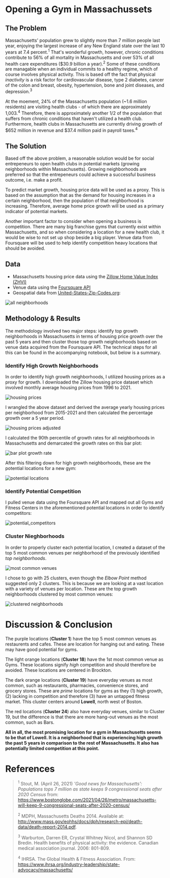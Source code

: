 # Opening a Gym in Massachussets

## The Problem
Massachusetts' population grew to slightly more than 7 million people last year, enjoying the largest increase of any New England state over the last 10 years at 7.4 percent.<sup>1</sup> That's wonderful growth, however, chronic conditions contribute to 56% of all mortality in Massachusetts and over 53% of all health care expenditures ($30.9 billion a year).<sup>2</sup> Some of these conditions are managable when an individual commits to a healthy regime, which of course involves physical activity. This is based off the fact that physical _inactivity_ is a risk factor for cardiovascular disease, type 2 diabetes, cancer of the colon and breast, obesity, hypertension, bone and joint diseases, and depression.<sup>3</sup>

At the moement, 24% of the Massachusetts population (~1.6 million residents) are visiting health clubs - of which there are approximately 1,003.<sup>4</sup> Therefore, there is approximately another 1/2 of the population that suffers from chronic conditions that haven't utilized a health club. Furthermore, health clubs in Massachusetts are currently driving growth of $652 million in revenue and $37.4 million paid in payroll taxes.<sup>4</sup>

## The Solution
Based off the above problem, a reasonable solution would be for social entrepeneurs to open health clubs in potential markets (growing neighborhoods within Massachusetts). Growing neighborhoods are preferred so that the entrepeneurs could achieve a successful business outcome, i.e. make a profit.

To predict market growth, housing price data will be used as a proxy. This is based on the assumption that as the demand for housing increases in a certain neighborhood, then the population of that neighborhood is increasing. Therefore, average home price growth will be used as a primary indicator of potential markets.

Another important factor to consider when opening a business is competition. There are many big franchise gyms that currently exist within Massachusetts, and so when considering a location for a new health club, it would be wise to not set up shop beside a big player. Venue data from Foursquare will be used to help identify competition heavy locations that should be avoided.

## Data
- Massachusetts housing price data using the [Zillow Home Value Index (ZHVI)](https://www.zillow.com/research/data/)
- Venue data using the [Foursquare API](https://developer.foursquare.com)
- Geospatial data from [United-States-Zip-Codes.org](https://www.unitedstateszipcodes.org/zip-code-database/):

![all neighborhoods](_images/mass_neighborhoods.png)

## Methodology & Results
The methodology involved two major steps: identify top growth neighborhoods in Massachusetts in terms of housing price growth over the past 5 years and then cluster those top growth neighborhoods based on venue data acquired from the Foursquare API. The technical steps for all this can be found in the accompanying notebook, but below is a summary.

### Identify High Growth Neighborhoods
In order to identify high growth neighborhoods, I utilized housing prices as a proxy for growth. I downloaded the Zillow housing price dataset which involved monthly average housing prices from 1996 to 2021. 

![housing prices](_images/housing_prices_original.png)

I wrangled the above dataset and derived the average yearly housing prices per neighborhood from 2015-2021 and then calculated the percentage growth over a 5 year period.

![housing prices adjusted](_images/housing_prices_adjusted.png)

I calculated the 90th percentile of growth rates for all neighborhoods in Massachusetts and demarcated the growth rates on this bar plot:

![bar plot growth rate](_images/home_value_growth_barplot.png)

After this filtering down for high growth neighborhoods, these are the potential locations for a new gym:

![potential locations](_images/potential_locations.png)

### Identify Potential Competition
I pulled venue data using the Foursquare API and mapped out all Gyms and Fitness Centers in the aforementioned potential locations in order to identify competitors:

![potential_competitors](_images/potential_competitors.png)

### Cluster Nieghborhoods
In order to properly cluster each potential location, I created a dataset of the top 5 most common venues per neighborhood of the previously identified _top neighborhoods_.

![most common venues](_images/most_common_venues.png)

I chose to go with 25 clusters, even though the _Elbow Point_ method suggested only 2 clusters. This is because we are looking at a vast location with a variety of venues per location. These are the top growth neighborhoods clustered by most common venues:

![clustered neighborhoods](_images/clustered_neighborhoods.png)

# Discussion & Conclusion

The purple locations (__Cluster 1__) have the top 5 most common venues as restaurents and cafes. These are location for hanging out and eating. These may have good potential for gyms.

The light orange locations (__Cluster 18__) have the 1st most common venue as Gyms. These locations signify _high_ competition and should therefore be avoided. These locations are centered in Brockton.

The dark orange locations (__Cluster 19__) have everyday venues as most common, such as restaurants, pharmacies, convenience stores, and grocery stores. These are _prime_ locations for gyms as they (1) high growth, (2) lacking in competition and therefore (3) have an untapped fitness market. This cluster centers around __Lowell__, north west of Boston.

The red locations (__Cluster 24__) also have everyday venues, similar to Cluster 19, but the difference is that there are more hang-out venues as the most common, such as Bars.

__All in all, the most promising location for a gym in Massachusetts seems to be that of Lowell. It is a neighborhood that is experiencing high growth the past 5 years in comparison to the rest of Massachusetts. It also has potentially limited competition at this point.__

# References
> <sup>1</sup> Stout, M. (April 26, 2021) _'Good news for Massachusetts': Populations tops 7 million as state keeps 9 congressional seats after 2020 Census_ from: https://www.bostonglobe.com/2021/04/26/metro/massachusetts-will-keep-9-congressional-seats-after-2020-census/
>
> <sup>2</sup> MDPH, Massachusetts Deaths 2014. Available at: http://www.mass.gov/eohhs/docs/dph/research-epi/death-data/death-report-2014.pdf.
>
> <sup>3</sup> Warburton, Darren ER, Crystal Whitney Nicol, and Shannon SD Bredin. Health benefits of physical activity: the evidence. Canadian medical association journal. 2006: 801-809.
>
> <sup>4</sup> IHRSA. The Global Health & Fitness Association. From: https://www.ihrsa.org/industry-leadership/state-advocacy/massachusetts/
